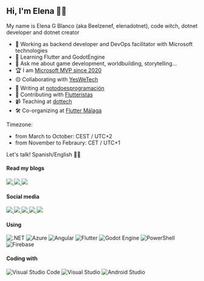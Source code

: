 ## Hi, I'm Elena 👋🏻

My name is Elena G Blanco (aka Beelzenef, elenadotnet), code witch, dotnet developer and dotnet creator

- 🔭 Working as backend developer and DevOps facilitator with Microsoft technologies
- 🌱 Learning Flutter and GodotEngine
- 💬 Ask me about game development, worldbuilding, storytelling...
- 🏆 I am [Microsoft MVP since 2020](https://mvp.microsoft.com/en-US/mvp/profile/a48ee225-38e8-ea11-a813-000d3a8ccaf5)
- 🟡 Collaborating with [YesWeTech](https://www.yeswetech.org/)
- 📝 Writing at [notodoesprogramación](https://www.notodoesprogramacion.es)
- 💜 Contributing with [Flutteristas](https://flutteristas.org/)
- 📹 Teaching at [dottech](https://www.youtube.com/@DotTechES)
- 🛠️ Co-organizing at [Flutter Málaga](https://www.meetup.com/flutter-malaga)

Timezone:

- from March to October: CEST / UTC+2
- from November to Febraury: CET / UTC+1

Let's talk! Spanish/English 👍🏻

#### Read my blogs

   <p>
        <a href="https://geekstorming.wordpress.com" target="_blank">
            <img src="https://img.shields.io/badge/WordPress-%23117AC9.svg?style=for-the-badge&logo=WordPress&logoColor=white" />
        </a>
        <a href="https://dev.to/elenadotnet" target="_blank">
            <img src="https://img.shields.io/badge/dev.to-0A0A0A?style=for-the-badge&logo=dev.to&logoColor=white" />
        </a>
         <a href="https://medium.com/@Beelzenef/" target="_blank">
            <img src="https://img.shields.io/badge/Medium-12100E?style=for-the-badge&logo=medium&logoColor=white" />
        </a>
    </p>

#### Social media

   <p>
        <a href="https://www.linkedin.com/in/elena-guzman-blanco/" target="_blank">
            <img src="https://img.shields.io/badge/linkedin-%230077B5.svg?style=for-the-badge&logo=linkedin&logoColor=white" />
        </a>
        <a href="https://twitter.com/Beelzenef_/" target="_blank">
            <img src="https://img.shields.io/badge/Twitter-%231DA1F2.svg?style=for-the-badge&logo=Twitter&logoColor=white" />
        </a>
        <a href="https://www.reddit.com/user/BeelzenefTV/" target="_blank">
           <img src="https://img.shields.io/badge/Reddit-FF4500?style=for-the-badge&logo=reddit&logoColor=white" />
       </a>
      <a href="https://dotnet.social/@beelzenef" target="_blank">
           <img src="https://img.shields.io/badge/-MASTODON-%232B90D9?style=for-the-badge&logo=mastodon&logoColor=white" />
       </a>
      <a href="https://twitch.tv/elenadotnet" target="_blank">
           <img src="https://img.shields.io/badge/Twitch-9347FF?style=for-the-badge&logo=twitch&logoColor=white" />
       </a>
   </p>

#### Using

![.NET](https://img.shields.io/badge/.NET-5C2D91?style=for-the-badge&logo=.net&logoColor=white)
![Azure](https://img.shields.io/badge/azure-%230072C6.svg?style=for-the-badge&logo=microsoftazure&logoColor=white)
![Angular](https://img.shields.io/badge/angular-%23DD0031.svg?style=for-the-badge&logo=angular&logoColor=white)
![Flutter](https://img.shields.io/badge/Flutter-%2302569B.svg?style=for-the-badge&logo=Flutter&logoColor=white)
![Godot Engine](https://img.shields.io/badge/GODOT-%23FFFFFF.svg?style=for-the-badge&logo=godot-engine)
![PowerShell](https://img.shields.io/badge/PowerShell-%235391FE.svg?style=for-the-badge&logo=powershell&logoColor=white)
![Firebase](https://img.shields.io/badge/firebase-%23039BE5.svg?style=for-the-badge&logo=firebase)

#### Coding with

![Visual Studio Code](https://img.shields.io/badge/Visual%20Studio%20Code-0078d7.svg?style=for-the-badge&logo=visual-studio-code&logoColor=white)
![Visual Studio](https://img.shields.io/badge/Visual%20Studio-5C2D91.svg?style=for-the-badge&logo=visual-studio&logoColor=white)
![Android Studio](https://img.shields.io/badge/Android%20Studio-3DDC84.svg?style=for-the-badge&logo=android-studio&logoColor=white)

